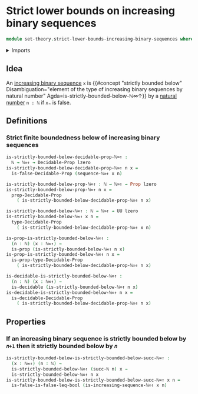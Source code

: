 # Strict lower bounds on increasing binary sequences

```agda
module set-theory.strict-lower-bounds-increasing-binary-sequences where
```

<details><summary>Imports</summary>

```agda
open import elementary-number-theory.inequality-natural-numbers
open import elementary-number-theory.natural-numbers

open import foundation.booleans
open import foundation.constant-maps
open import foundation.decidable-propositions
open import foundation.decidable-types
open import foundation.dependent-pair-types
open import foundation.equality-dependent-pair-types
open import foundation.function-types
open import foundation.homotopies
open import foundation.inequality-booleans
open import foundation.inhabited-types
open import foundation.negation
open import foundation.propositional-truncations
open import foundation.propositions
open import foundation.universe-levels

open import foundation-core.identity-types

open import set-theory.increasing-binary-sequences
```

</details>

## Idea

An [increasing binary sequence](set-theory.increasing-binary-sequences.md) `x`
is
{{#concept "strictly bounded below" Disambiguation="element of the type of increasing binary sequences by natural number" Agda=is-strictly-bounded-below-ℕ∞↑}}
by a [natural number](elementary-number-theory.natural-numbers.md) `n : ℕ` if
`xₙ` is false.

## Definitions

### Strict finite boundedness below of increasing binary sequences

```agda
is-strictly-bounded-below-decidable-prop-ℕ∞↑ :
  ℕ → ℕ∞↑ → Decidable-Prop lzero
is-strictly-bounded-below-decidable-prop-ℕ∞↑ n x =
  is-false-Decidable-Prop (sequence-ℕ∞↑ x n)

is-strictly-bounded-below-prop-ℕ∞↑ : ℕ → ℕ∞↑ → Prop lzero
is-strictly-bounded-below-prop-ℕ∞↑ n x =
  prop-Decidable-Prop
    ( is-strictly-bounded-below-decidable-prop-ℕ∞↑ n x)

is-strictly-bounded-below-ℕ∞↑ : ℕ → ℕ∞↑ → UU lzero
is-strictly-bounded-below-ℕ∞↑ x n =
  type-Decidable-Prop
    ( is-strictly-bounded-below-decidable-prop-ℕ∞↑ x n)

is-prop-is-strictly-bounded-below-ℕ∞↑ :
  (n : ℕ) (x : ℕ∞↑) →
  is-prop (is-strictly-bounded-below-ℕ∞↑ n x)
is-prop-is-strictly-bounded-below-ℕ∞↑ n x =
  is-prop-type-Decidable-Prop
    ( is-strictly-bounded-below-decidable-prop-ℕ∞↑ n x)

is-decidable-is-strictly-bounded-below-ℕ∞↑ :
  (n : ℕ) (x : ℕ∞↑) →
  is-decidable (is-strictly-bounded-below-ℕ∞↑ n x)
is-decidable-is-strictly-bounded-below-ℕ∞↑ n x =
  is-decidable-Decidable-Prop
    ( is-strictly-bounded-below-decidable-prop-ℕ∞↑ n x)
```

## Properties

### If an increasing binary sequence is strictly bounded below by `𝑛+1` then it strictly bounded below by `𝑛`

```agda
is-strictly-bounded-below-is-strictly-bounded-below-succ-ℕ∞↑ :
  (x : ℕ∞↑) (n : ℕ) →
  is-strictly-bounded-below-ℕ∞↑ (succ-ℕ n) x →
  is-strictly-bounded-below-ℕ∞↑ n x
is-strictly-bounded-below-is-strictly-bounded-below-succ-ℕ∞↑ x n =
  is-false-is-false-leq-bool (is-increasing-sequence-ℕ∞↑ x n)
```
